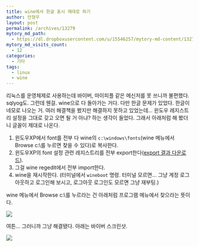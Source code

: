 ```yaml
---
title: wine에서 한글 표시 제대로 하기
author: 안형우
layout: post
permalink: /archives/13279
mytory_md_path:
  - https://dl.dropboxusercontent.com/u/15546257/mytory-md-content/13279-wine-font.md
mytory_md_visits_count:
  - 12
categories:
  - 기타
tags:
  - linux
  - wine
---
```

리눅스를 운영체제로 사용하는데 바이버, 마이피플 같은 메신저를 못 쓰니까 불편했다. sqlyog도. 그런데 웬걸. wine으로 다 돌아가는 거다. 다만 한글 문제가 있었다. 한글이 네모로 나오는 거. 여러 해결책을 봤지만 해결하지 못하고 있었는데&#8230; 윈도우 레지스트리 설정을 그대로 갖고 오면 될 거 아냐? 하는 생각이 들었다. 그래서 아래처럼 해 봤더니 글꼴이 제대로 나온다.

1.  윈도우XP에서 font를 전부 다 wine의 `c:\windows\fonts`(wine 메뉴에서 Browse c:&#92;를 누르면 찾을 수 있다)로 복사한다.
2.  윈도우XP의 font 설정 관련 레지스트리를 전부 export한다([export 결과 다운로드][1]).
3.  그걸 wine regedit에서 전부 import한다.
4.  wine을 재시작한다. (터미널에서 `wineboot` 명령. 터미널 모르면&#8230; 그냥 계정 로그아웃하고 로그인해 보시고, 로그아웃 로그인도 모르면 그냥 재부팅.)

wine 메뉴에서 Browse c:&#92;를 누르라는 건 아래처럼 프로그램 메뉴에서 찾으라는 뜻이다.

![][2]

여튼&#8230; 그러니까 그냥 해결됐다. 아래는 바이버 스크린샷.

![][3]

 [1]: https://dl.dropboxusercontent.com/u/15546257/share/font-reg.7z
 [2]: https://dl.dropboxusercontent.com/u/15546257/blog/mytory/wine-browse-c.png
 [3]: https://dl.dropboxusercontent.com/u/15546257/blog/mytory/wine-font.jpg